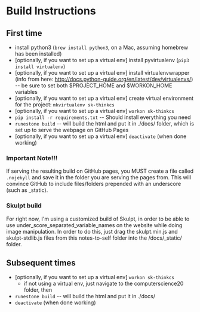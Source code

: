 # Build Instructions

## First time
- install python3 (`brew install python3`, on a Mac, assuming homebrew has been installed)
- [optionally, if you want to set up a virtual env] install pyvirtualenv (`pip3 install virtualenv`)
- [optionally, if you want to set up a virtual env] install virtualenvwrapper (info from here: http://docs.python-guide.org/en/latest/dev/virtualenvs/) -- be sure to set both $PROJECT_HOME and $WORKON_HOME variables
- [optionally, if you want to set up a virtual env] create virtual environment for the project: `mkvirtualenv sk-thinkcs`
- [optionally, if you want to set up a virtual env] `workon sk-thinkcs`
- `pip install -r requirements.txt` -- Should install everything you need
- `runestone build` -- will build the html and put it in ./docs/ folder, which is set up to serve the webpage on GitHub Pages
- [optionally, if you want to set up a virtual env] `deactivate` (when done working)

### Important Note!!!
If serving the resulting build on GitHub pages, you MUST create a file called `.nojekyll` and save it in the folder you are serving the pages from. This will convince GitHub to include files/folders prepended with an underscore (such as _static).

### Skulpt build
For right now, I'm using a customized build of Skulpt, in order to be able to use under_score_separated_variable_names on the website while doing image manipulation. In order to do this, just drag the skulpt.min.js and skulpt-stdlib.js files from this notes-to-self folder into the /docs/_static/ folder.

## Subsequent times
- [optionally, if you want to set up a virtual env] `workon sk-thinkcs`
  - if not using a virtual env, just navigate to the computerscience20 folder, then
- `runestone build` -- will build the html and put it in ./docs/
- `deactivate` (when done working)

